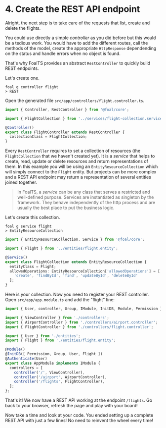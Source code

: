 # 4. Create the REST API endpoint

Alright, the next step is to take care of the requests that list, create and delete the flights.

You could use directly a simple *controller* as you did before but this would be a tedious work. You would have to add the different routes, call the methods of the model, create the appropriate `HttpResponse` dependending on the status and handle errors when no object is found.

That's why FoalTS provides an abstract `RestController` to quickly build REST endpoints.

Let's create one.

```shell
foal g controller flight
> REST
```

Open the generated file `src/app/controllers/flight.controller.ts`.

```typescript
import { Controller, RestController } from '@foal/core';

import { FlightCollection } from '../services/flight-collection.service';

@Controller()
export class FlightController extends RestController {
  collectionClass = FlightCollection;
}
```

Every `RestController` requires to set a collection of resources (the `FlightCollection` that we haven't created yet). It is a *service* that helps to create, read, update or delete resources and return representations of them. In this example you will be using an `EntityResourceCollection` which will simply connect to the `Flight` entity. But projects can be more complex and a REST API endpoint may return a representation of several entities joined together.

> In FoalTS, a *service* can be any class that serves a restricted and well-defined purpose. Services are instantiated as singleton by the framework. They behave independently of the http process and are usually the best place to put the business logic.

Let's create this collection.

```shell
foal g service flight
> EntityResourceCollection
```

```typescript
import { EntityResourceCollection, Service } from '@foal/core';

import { Flight } from '../entities/flight.entity';

@Service()
export class FlightCollection extends EntityResourceCollection {
  entityClass = Flight;
  allowedOperations: EntityResourceCollection['allowedOperations'] = [
    'create', 'findById', 'find', 'updateById', 'deleteById'
  ];
}

```

Here is your collection. Now you need to register your REST controller. Open `src/app/app.module.ts` and add the "flight" line:

```typescript
import { User, controller, Group, IModule, InitDB, Module, Permission } from '@foal/core';

import { ViewController } from './controllers';
import { AirportController } from './controllers/airport.controller';
import { FlightController } from './controllers/flight.controller';

import { User } from './entities';
import { Flight } from './entities/flight.entity';

@Module()
@InitDB([ Permission, Group, User, Flight ])
@Authenticate(User)
export class AppModule implements IModule {
  controllers = [
    controller('/', ViewController),
    controller('/airport', AirportController),
    controller('/flights', FlightController),
  ];
};

```

That's it! We now have a REST API working at the endpoint `/flights`. Go back to your browser, refresh the page and play with your board!

Now take a time and look at your code. You ended setting up a complete REST API with just a few lines! No need to reinvent the wheel every time!
